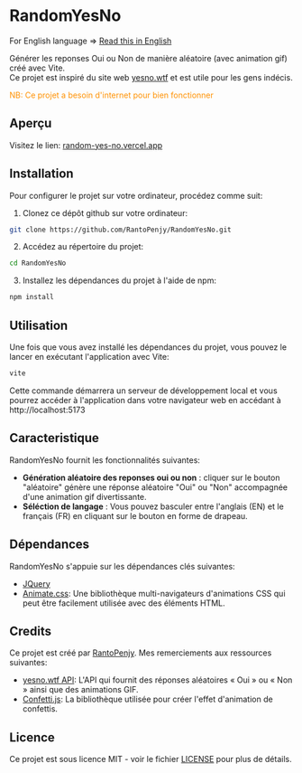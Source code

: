 # RandomYesNo

For English language => [Read this in English](/README.md)

Générer les reponses Oui ou Non de manière aléatoire (avec animation gif) créé avec Vite.  </br>
Ce projet est inspiré du site web [yesno.wtf](https://yesno.wtf) et est utile pour les gens indécis.
<p><span style="color: #ff9100">NB: Ce projet a besoin d'internet pour bien fonctionner</span></p>

## Aperçu
Visitez le lien: [random-yes-no.vercel.app](https://random-yes-no.vercel.app/)

## Installation
Pour configurer le projet sur votre ordinateur, procédez comme suit:

1. Clonez ce dépôt github sur votre ordinateur:

```bash
git clone https://github.com/RantoPenjy/RandomYesNo.git
```

2. Accédez au répertoire du projet:

```bash
cd RandomYesNo
```

3. Installez les dépendances du projet à l'aide de npm:

```bash
npm install
```

## Utilisation
Une fois que vous avez installé les dépendances du projet, vous pouvez le lancer en exécutant l'application avec Vite:

```bash
vite
```

Cette commande démarrera un serveur de développement local et vous pourrez accéder à l'application dans votre navigateur web en accédant à http://localhost:5173

## Caracteristique

RandomYesNo fournit les fonctionnalités suivantes:

- __Génération aléatoire des reponses oui ou non__ : cliquer sur le bouton "aléatoire" génère une réponse aléatoire "Oui" ou "Non" accompagnée d'une animation gif divertissante.
- __Séléction de langage__ : Vous pouvez basculer entre l'anglais (EN) et le français (FR) en cliquant sur le bouton en forme de drapeau.

## Dépendances

RandomYesNo s'appuie sur les dépendances clés suivantes:

- [JQuery](https://jquery.com)
- [Animate.css](https://animate.style): Une bibliothèque multi-navigateurs d'animations CSS qui peut être facilement utilisée avec des éléments HTML.

## Credits

Ce projet est créé par [RantoPenjy](https://github.com/RantoPenjy). Mes remerciements aux ressources suivantes:

- [yesno.wtf API](https://yesno.wtf): L'API qui fournit des réponses aléatoires « Oui » ou « Non » ainsi que des animations GIF.
- [Confetti.js](https://github.com/Agezao/confetti.js): La bibliothèque utilisée pour créer l'effet d'animation de confettis.

## Licence

Ce projet est sous licence MIT - voir le fichier [LICENSE](/LICENSE) pour plus de détails.
